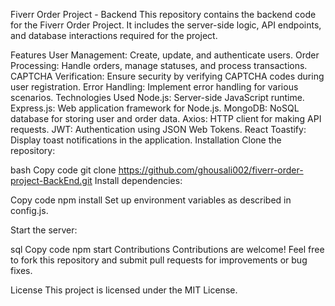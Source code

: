 Fiverr Order Project - Backend
This repository contains the backend code for the Fiverr Order Project. It includes the server-side logic, API endpoints, and database interactions required for the project.

Features
User Management: Create, update, and authenticate users.
Order Processing: Handle orders, manage statuses, and process transactions.
CAPTCHA Verification: Ensure security by verifying CAPTCHA codes during user registration.
Error Handling: Implement error handling for various scenarios.
Technologies Used
Node.js: Server-side JavaScript runtime.
Express.js: Web application framework for Node.js.
MongoDB: NoSQL database for storing user and order data.
Axios: HTTP client for making API requests.
JWT: Authentication using JSON Web Tokens.
React Toastify: Display toast notifications in the application.
Installation
Clone the repository:

bash
Copy code
git clone https://github.com/ghousali002/fiverr-order-project-BackEnd.git
Install dependencies:

Copy code
npm install
Set up environment variables as described in config.js.

Start the server:

sql
Copy code
npm start
Contributions
Contributions are welcome! Feel free to fork this repository and submit pull requests for improvements or bug fixes.

License
This project is licensed under the MIT License.
